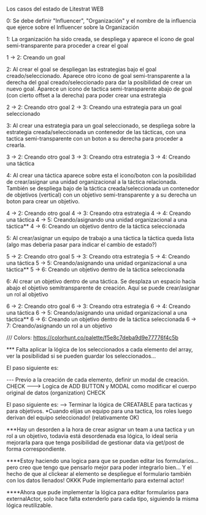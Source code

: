 Los casos del estado de Litestrat WEB

0: Se debe definir "Influencer", "Organización" y el nombre de la influencia que ejerce sobre el Influencer sobre la Organización

1: La organización ha sido creada, se despliega y aparece el icono de goal semi-transparente para proceder a crear el goal

1 -> 2: Creando un goal

2: Al crear el goal se despliegan las estrategias bajo el goal creado/seleccionado. Aparece otro icono de goal semi-transparente a la derecha del goal creado/seleccionado para dar la posibilidad de crear un nuevo goal. Aparece un icono de tactica semi-transparente abajo de goal (con cierto offset a la derecha) para poder crear una estrategia

2 -> 2: Creando otro goal
2 -> 3: Creando una estrategia para un goal seleccionado

3: Al crear una estrategia para un goal seleccionado, se despliega sobre la estrategia creada/seleccionada un contenedor de las tácticas, con una tactica semi-transparente con un boton a su derecha para proceder a crearla. 

3 -> 2: Creando otro goal
3 -> 3: Creando otra estrategia
3 -> 4: Creando una táctica

4: Al crear una táctica aparece sobre esta el icono/boton con la posibilidad de crear/asignar una unidad organizacional a la táctica relacionada. También se despliega bajo de la táctica creada/seleccionada un contenedor de objetivos (vertical) con un objetivo semi-transparente y a su derecha un boton para crear un objetivo.

4 -> 2: Creando otro goal
4 -> 3: Creando otra estrategia
4 -> 4: Creando una táctica
4 -> 5: Creando/asignando una unidad organizacional a una táctica**
4 -> 6: Creando un objetivo dentro de la táctica seleccionada


5: Al crear/asignar un equipo de trabajo a una táctica la táctica queda lista (algo mas deberia pasar para indicar el cambio de estado?)

5 -> 2: Creando otro goal
5 -> 3: Creando otra estrategia
5 -> 4: Creando una táctica
5 -> 5: Creando/asignando una unidad organizacional a una táctica**
5 -> 6: Creando un objetivo dentro de la táctica seleccionada

6: Al crear un objetivo dentro de una táctica. Se desplaza un espacio hacia abajo el objetivo semitransparente de creación. Aquí se puede crear/asignar un rol al objetivo


6 -> 2: Creando otro goal
6 -> 3: Creando otra estrategia
6 -> 4: Creando una táctica
6 -> 5: Creando/asignando una unidad organizacional a una táctica**
6 -> 6: Creando un objetivo dentro de la táctica seleccionada
6 -> 7: Creando/asignando un rol a un objetivo


/// Colors: https://colorhunt.co/palette/f5e8c7deba9d9e77776f4c5b


*** Falta aplicar la lógica de los seleccionados a cada elemento del array, ver la posibilidad si se pueden guardar los seleccionados...


El paso siguiente es:

--- Previo a la creación de cada elemento, definir un modal de creación. CHECK
---> Logica de ADD BUTTON y MODAL como modificar el cuerpo original de datos (organization) CHECK


El paso siguiente es:
--> Terminar la lógica de CREATABLE para tacticas y para objetivos.
*Cuando elijas un equipo para una tactica, los roles luego derivan del equipo seleccionado! (relativamente OK)



***Hay un desorden a la hora de crear asignar un team a una tactica y un rol a un objetivo, todavia está desordenada esa lógica, lo ideal seria mejorarla para que tenga posibilidad de gestionar data via get/post de forma correspondiente.



****Estoy haciendo una logica para que se puedan editar los formularios... pero creo que tengo que pensarlo mejor para poder integrarlo bien... Y el hecho de que al clickear al elemento se despliegue el formulario también con los datos llenados! OKKK Pude implementarlo para external actor!



****Ahora que pude implementar la lógica para editar formularios para externalActor, solo hace falta extenderlo para cada tipo, siguiendo la misma lógica reutilizable. 
